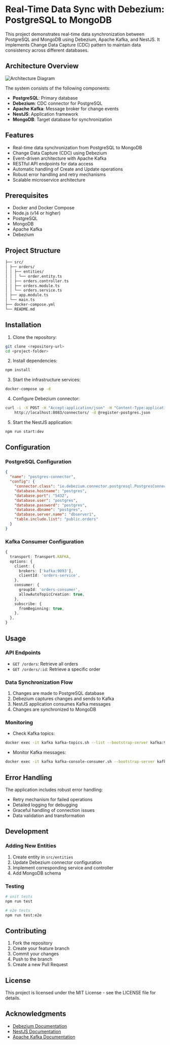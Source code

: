 # Real-Time Data Sync with Debezium: PostgreSQL to MongoDB

This project demonstrates real-time data synchronization between PostgreSQL and MongoDB using Debezium, Apache Kafka, and NestJS. It implements Change Data Capture (CDC) pattern to maintain data consistency across different databases.

## Architecture Overview

![Architecture Diagram](architecture-diagram.png)

The system consists of the following components:

- **PostgreSQL**: Primary database
- **Debezium**: CDC connector for PostgreSQL
- **Apache Kafka**: Message broker for change events
- **NestJS**: Application framework
- **MongoDB**: Target database for synchronization

## Features

- Real-time data synchronization from PostgreSQL to MongoDB
- Change Data Capture (CDC) using Debezium
- Event-driven architecture with Apache Kafka
- RESTful API endpoints for data access
- Automatic handling of Create and Update operations
- Robust error handling and retry mechanisms
- Scalable microservice architecture

## Prerequisites

- Docker and Docker Compose
- Node.js (v14 or higher)
- PostgreSQL
- MongoDB
- Apache Kafka
- Debezium

## Project Structure

```bash
├── src/
│ ├── orders/
│ │ ├── entities/
│ │ │ └── order.entity.ts
│ │ ├── orders.controller.ts
│ │ ├── orders.module.ts
│ │ └── orders.service.ts
│ ├── app.module.ts
│ └── main.ts
├── docker-compose.yml
└── README.md
```

## Installation

1. Clone the repository:

```bash
git clone <repository-url>
cd <project-folder>
```

2. Install dependencies:

```bash
npm install
```

3. Start the infrastructure services:

```bash
docker-compose up -d
```

4. Configure Debezium connector:

```bash
curl -i -X POST -H "Accept:application/json" -H "Content-Type:application/json" \
    http://localhost:8083/connectors/ -d @register-postgres.json
```

5. Start the NestJS application:

```bash
npm run start:dev
```

## Configuration

### PostgreSQL Configuration

```json
{
  "name": "postgres-connector",
  "config": {
    "connector.class": "io.debezium.connector.postgresql.PostgresConnector",
    "database.hostname": "postgres",
    "database.port": "5432",
    "database.user": "postgres",
    "database.password": "postgres",
    "database.dbname": "postgres",
    "database.server.name": "dbserver1",
    "table.include.list": "public.orders"
  }
}
```

### Kafka Consumer Configuration

```typescript
{
  transport: Transport.KAFKA,
  options: {
    client: {
      brokers: ['kafka:9093'],
      clientId: 'orders-service',
    },
    consumer: {
      groupId: 'orders-consumer',
      allowAutoTopicCreation: true,
    },
    subscribe: {
      fromBeginning: true,
    },
  },
}
```

## Usage

### API Endpoints

- `GET /orders`: Retrieve all orders
- `GET /orders/:id`: Retrieve a specific order

### Data Synchronization Flow

1. Changes are made to PostgreSQL database
2. Debezium captures changes and sends to Kafka
3. NestJS application consumes Kafka messages
4. Changes are synchronized to MongoDB

### Monitoring

- Check Kafka topics:

```bash
docker exec -it kafka kafka-topics.sh --list --bootstrap-server kafka:9093
```

- Monitor Kafka messages:

```bash
docker exec -it kafka kafka-console-consumer.sh --bootstrap-server kafka:9093 --topic dbserver1.public.orders --from-beginning
```

## Error Handling

The application includes robust error handling:

- Retry mechanism for failed operations
- Detailed logging for debugging
- Graceful handling of connection issues
- Data validation and transformation

## Development

### Adding New Entities

1. Create entity in `src/entities`
2. Update Debezium connector configuration
3. Implement corresponding service and controller
4. Add MongoDB schema

### Testing

```bash
# unit tests
npm run test

# e2e tests
npm run test:e2e
```

## Contributing

1. Fork the repository
2. Create your feature branch
3. Commit your changes
4. Push to the branch
5. Create a new Pull Request

## License

This project is licensed under the MIT License - see the LICENSE file for details.

## Acknowledgments

- [Debezium Documentation](https://debezium.io/documentation/)
- [NestJS Documentation](https://docs.nestjs.com/)
- [Apache Kafka Documentation](https://kafka.apache.org/documentation/)
